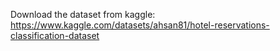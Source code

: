 Download the dataset from kaggle: https://www.kaggle.com/datasets/ahsan81/hotel-reservations-classification-dataset
